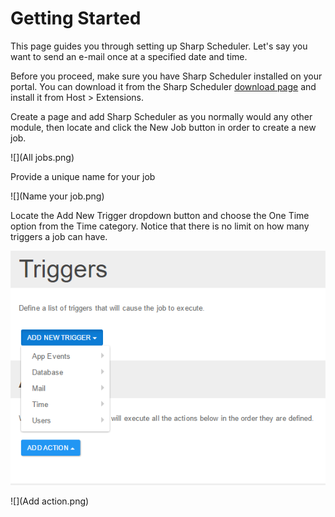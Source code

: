 # Getting Started

This page guides you through setting up Sharp Scheduler. Let's say you want to send an e-mail once at a specified date and time.

Before you proceed, make sure you have Sharp Scheduler installed on your portal. You can download it from the Sharp Scheduler [download page](http://www.dnnsharp.com/dnn/modules/sharp-task-scheduler/download) and install it from Host > Extensions.

Create a page and add Sharp Scheduler as you normally would any other module, then locate and click the New Job button in order to create a new job.

![](All jobs.png)

Provide a unique name for your job

![](Name your job.png)


Locate the Add New Trigger dropdown button and choose the One Time option from the Time category. Notice that there is no limit on how many triggers a job can have.


![](Triggers.png)

 

![](Add action.png)

[](https://www.youtube.com/watch?v=Fg6GAOYGsmg)
